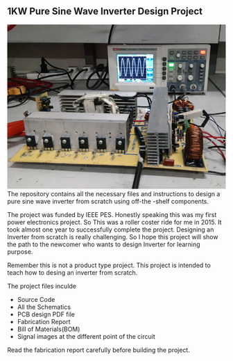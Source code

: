 ## 1KW Pure Sine Wave Inverter Design Project 
![1KW Pure Sine Wave Inverter](Inverter-Feature.jpg)
The repository  contains all the necessary files and instructions to design a pure sine wave inverter from scratch using off-the -shelf components. 

The project was funded by IEEE PES. Honestly speaking this was my first power electronics project. So This was a roller coster ride for me in 2015. It took almost one year to successfully complete the project. Designing an Inverter from scratch is really challenging. So I hope this project will show the path to the newcomer who wants to design Inverter for learning purpose.

Remember this is not a product type project. This project is intended to teach how to desing an inverter from scratch. 

The project files inculde 
 - Source Code 
 - All the Schematics
 - PCB design PDF file 
 - Fabrication Report 
 - Bill of Materials(BOM)
 - Signal images at the  different point of the circuit 

 Read the fabrication report carefully before building the project.